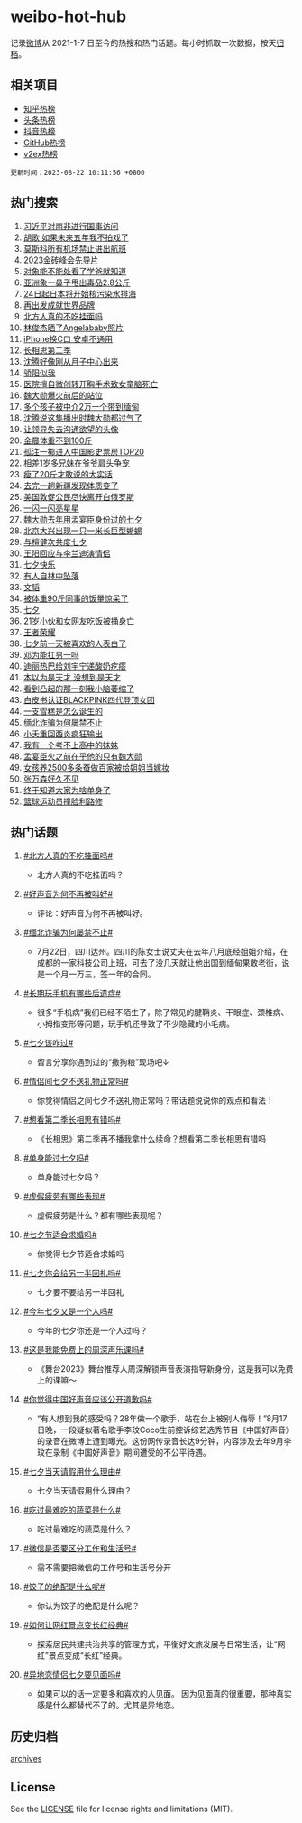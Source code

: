 # weibo-hot-hub

记录[微博](https://www.weibo.com)从 2021-1-7 日至今的热搜和热门话题。每小时抓取一次数据，按天[归档](archives)。

## 相关项目

- [知乎热榜](https://github.com/lonnyzhang423/zhihu-hot-hub)
- [头条热榜](https://github.com/lonnyzhang423/toutiao-hot-hub)
- [抖音热榜](https://github.com/lonnyzhang423/douyin-hot-hub)
- [GitHub热榜](https://github.com/lonnyzhang423/github-hot-hub)
- [v2ex热榜](https://github.com/lonnyzhang423/v2ex-hot-hub)


`更新时间：2023-08-22 10:11:56 +0800`

## 热门搜索

1. [习近平对南非进行国事访问](https://m.weibo.cn/search?containerid=100103type%3D1%26t%3D10%26q%3D%23%E4%B9%A0%E8%BF%91%E5%B9%B3%E5%AF%B9%E5%8D%97%E9%9D%9E%E8%BF%9B%E8%A1%8C%E5%9B%BD%E4%BA%8B%E8%AE%BF%E9%97%AE%23&stream_entry_id=51&isnewpage=1&extparam=seat%3D1%26c_type%3D51%26filter_type%3Drealtimehot%26cate%3D10103%26dgr%3D0%26stream_entry_id%3D51%26pos%3D0%26display_time%3D1692670315%26pre_seqid%3D1692670315512027387191&luicode=10000011&lfid=106003type%253D25%2526t%253D3%2526disable_hot%253D1%2526filter_type%253Drealtimehot)
1. [胡歌 如果未来五年我不拍戏了](https://m.weibo.cn/search?containerid=100103type%3D1%26t%3D10%26q%3D%E8%83%A1%E6%AD%8C+%E5%A6%82%E6%9E%9C%E6%9C%AA%E6%9D%A5%E4%BA%94%E5%B9%B4%E6%88%91%E4%B8%8D%E6%8B%8D%E6%88%8F%E4%BA%86&stream_entry_id=31&isnewpage=1&extparam=seat%3D1%26c_type%3D31%26filter_type%3Drealtimehot%26flag%3D16%26realpos%3D1%26stream_entry_id%3D31%26pos%3D0%26band_rank%3D1%26dgr%3D0%26lcate%3D5001%26cate%3D5001%26q%3D%25E8%2583%25A1%25E6%25AD%258C%2520%25E5%25A6%2582%25E6%259E%259C%25E6%259C%25AA%25E6%259D%25A5%25E4%25BA%2594%25E5%25B9%25B4%25E6%2588%2591%25E4%25B8%258D%25E6%258B%258D%25E6%2588%258F%25E4%25BA%2586%26display_time%3D1692670315%26pre_seqid%3D1692670315512027387191&luicode=10000011&lfid=106003type%253D25%2526t%253D3%2526disable_hot%253D1%2526filter_type%253Drealtimehot)
1. [莫斯科所有机场禁止进出航班](https://m.weibo.cn/search?containerid=100103type%3D1%26t%3D10%26q%3D%23%E8%8E%AB%E6%96%AF%E7%A7%91%E6%89%80%E6%9C%89%E6%9C%BA%E5%9C%BA%E7%A6%81%E6%AD%A2%E8%BF%9B%E5%87%BA%E8%88%AA%E7%8F%AD%23&stream_entry_id=31&isnewpage=1&extparam=seat%3D1%26c_type%3D31%26filter_type%3Drealtimehot%26flag%3D1%26realpos%3D2%26stream_entry_id%3D31%26pos%3D1%26band_rank%3D2%26dgr%3D0%26lcate%3D5001%26cate%3D5001%26q%3D%2523%25E8%258E%25AB%25E6%2596%25AF%25E7%25A7%2591%25E6%2589%2580%25E6%259C%2589%25E6%259C%25BA%25E5%259C%25BA%25E7%25A6%2581%25E6%25AD%25A2%25E8%25BF%259B%25E5%2587%25BA%25E8%2588%25AA%25E7%258F%25AD%2523%26display_time%3D1692670315%26pre_seqid%3D1692670315512027387191&luicode=10000011&lfid=106003type%253D25%2526t%253D3%2526disable_hot%253D1%2526filter_type%253Drealtimehot)
1. [2023金砖峰会先导片](https://m.weibo.cn/search?containerid=100103type%3D1%26t%3D10%26q%3D%232023%E9%87%91%E7%A0%96%E5%B3%B0%E4%BC%9A%E5%85%88%E5%AF%BC%E7%89%87%23&stream_entry_id=31&isnewpage=1&extparam=seat%3D1%26c_type%3D31%26filter_type%3Drealtimehot%26flag%3D0%26realpos%3D3%26stream_entry_id%3D31%26pos%3D2%26band_rank%3D3%26dgr%3D0%26lcate%3D5001%26cate%3D5001%26q%3D%25232023%25E9%2587%2591%25E7%25A0%2596%25E5%25B3%25B0%25E4%25BC%259A%25E5%2585%2588%25E5%25AF%25BC%25E7%2589%2587%2523%26display_time%3D1692670315%26pre_seqid%3D1692670315512027387191&luicode=10000011&lfid=106003type%253D25%2526t%253D3%2526disable_hot%253D1%2526filter_type%253Drealtimehot)
1. [对象能不能处看了学爸就知道](https://m.weibo.cn/search?containerid=100103type%3D1%26t%3D10%26q%3D%23%E5%AF%B9%E8%B1%A1%E8%83%BD%E4%B8%8D%E8%83%BD%E5%A4%84%E7%9C%8B%E4%BA%86%E5%AD%A6%E7%88%B8%E5%B0%B1%E7%9F%A5%E9%81%93%23&stream_entry_id=31&isnewpage=1&extparam=seat%3D1%26c_type%3D31%26filter_type%3Drealtimehot%26flag%3D1%26realpos%3D4%26stream_entry_id%3D31%26pos%3D3%26band_rank%3D4%26dgr%3D0%26lcate%3D5001%26cate%3D5001%26q%3D%2523%25E5%25AF%25B9%25E8%25B1%25A1%25E8%2583%25BD%25E4%25B8%258D%25E8%2583%25BD%25E5%25A4%2584%25E7%259C%258B%25E4%25BA%2586%25E5%25AD%25A6%25E7%2588%25B8%25E5%25B0%25B1%25E7%259F%25A5%25E9%2581%2593%2523%26display_time%3D1692670315%26pre_seqid%3D1692670315512027387191&luicode=10000011&lfid=106003type%253D25%2526t%253D3%2526disable_hot%253D1%2526filter_type%253Drealtimehot)
1. [亚洲象一鼻子甩出毒品2.8公斤](https://m.weibo.cn/search?containerid=100103type%3D1%26t%3D10%26q%3D%23%E4%BA%9A%E6%B4%B2%E8%B1%A1%E4%B8%80%E9%BC%BB%E5%AD%90%E7%94%A9%E5%87%BA%E6%AF%92%E5%93%812.8%E5%85%AC%E6%96%A4%23&stream_entry_id=31&isnewpage=1&extparam=seat%3D1%26c_type%3D31%26filter_type%3Drealtimehot%26flag%3D2%26realpos%3D5%26stream_entry_id%3D31%26pos%3D4%26band_rank%3D5%26dgr%3D0%26lcate%3D5001%26cate%3D5001%26q%3D%2523%25E4%25BA%259A%25E6%25B4%25B2%25E8%25B1%25A1%25E4%25B8%2580%25E9%25BC%25BB%25E5%25AD%2590%25E7%2594%25A9%25E5%2587%25BA%25E6%25AF%2592%25E5%2593%25812.8%25E5%2585%25AC%25E6%2596%25A4%2523%26display_time%3D1692670315%26pre_seqid%3D1692670315512027387191&luicode=10000011&lfid=106003type%253D25%2526t%253D3%2526disable_hot%253D1%2526filter_type%253Drealtimehot)
1. [24日起日本将开始核污染水排海](https://m.weibo.cn/search?containerid=100103type%3D1%26t%3D10%26q%3D%2324%E6%97%A5%E8%B5%B7%E6%97%A5%E6%9C%AC%E5%B0%86%E5%BC%80%E5%A7%8B%E6%A0%B8%E6%B1%A1%E6%9F%93%E6%B0%B4%E6%8E%92%E6%B5%B7%23&stream_entry_id=31&isnewpage=1&extparam=seat%3D1%26c_type%3D31%26filter_type%3Drealtimehot%26flag%3D1%26realpos%3D6%26stream_entry_id%3D31%26pos%3D5%26band_rank%3D6%26dgr%3D0%26lcate%3D5001%26cate%3D5001%26q%3D%252324%25E6%2597%25A5%25E8%25B5%25B7%25E6%2597%25A5%25E6%259C%25AC%25E5%25B0%2586%25E5%25BC%2580%25E5%25A7%258B%25E6%25A0%25B8%25E6%25B1%25A1%25E6%259F%2593%25E6%25B0%25B4%25E6%258E%2592%25E6%25B5%25B7%2523%26display_time%3D1692670315%26pre_seqid%3D1692670315512027387191&luicode=10000011&lfid=106003type%253D25%2526t%253D3%2526disable_hot%253D1%2526filter_type%253Drealtimehot)
1. [再出发成就世界品牌](https://m.weibo.cn/search?containerid=100103type%3D1%26t%3D10%26q%3D%23%E5%86%8D%E5%87%BA%E5%8F%91%E6%88%90%E5%B0%B1%E4%B8%96%E7%95%8C%E5%93%81%E7%89%8C%23&stream_entry_id=31&isnewpage=1&extparam=seat%3D1%26c_type%3D31%26filter_type%3Drealtimehot%26q%3D%2523%25E5%2586%258D%25E5%2587%25BA%25E5%258F%2591%25E6%2588%2590%25E5%25B0%25B1%25E4%25B8%2596%25E7%2595%258C%25E5%2593%2581%25E7%2589%258C%2523%26cate%3D5001%26adid%3D199505%26stream_entry_id%3D31%26pos%3D6%26band_rank%3D7%26topic_ad%3D1%26is_ad_pos%3D1%26lcate%3D5001%26dgr%3D0%26display_time%3D1692670315%26pre_seqid%3D1692670315512027387191&luicode=10000011&lfid=106003type%253D25%2526t%253D3%2526disable_hot%253D1%2526filter_type%253Drealtimehot)
1. [北方人真的不吃挂面吗](https://m.weibo.cn/search?containerid=100103type%3D1%26t%3D10%26q%3D%23%E5%8C%97%E6%96%B9%E4%BA%BA%E7%9C%9F%E7%9A%84%E4%B8%8D%E5%90%83%E6%8C%82%E9%9D%A2%E5%90%97%23&stream_entry_id=31&isnewpage=1&extparam=seat%3D1%26c_type%3D31%26filter_type%3Drealtimehot%26flag%3D1%26realpos%3D7%26stream_entry_id%3D31%26pos%3D7%26band_rank%3D7%26dgr%3D0%26lcate%3D5001%26cate%3D5001%26q%3D%2523%25E5%258C%2597%25E6%2596%25B9%25E4%25BA%25BA%25E7%259C%259F%25E7%259A%2584%25E4%25B8%258D%25E5%2590%2583%25E6%258C%2582%25E9%259D%25A2%25E5%2590%2597%2523%26display_time%3D1692670315%26pre_seqid%3D1692670315512027387191&luicode=10000011&lfid=106003type%253D25%2526t%253D3%2526disable_hot%253D1%2526filter_type%253Drealtimehot)
1. [林俊杰晒了Angelababy照片](https://m.weibo.cn/search?containerid=100103type%3D1%26t%3D10%26q%3D%23%E6%9E%97%E4%BF%8A%E6%9D%B0%E6%99%92%E4%BA%86Angelababy%E7%85%A7%E7%89%87%23&stream_entry_id=31&isnewpage=1&extparam=seat%3D1%26c_type%3D31%26filter_type%3Drealtimehot%26flag%3D2%26realpos%3D8%26stream_entry_id%3D31%26pos%3D8%26band_rank%3D8%26dgr%3D0%26lcate%3D5001%26cate%3D5001%26q%3D%2523%25E6%259E%2597%25E4%25BF%258A%25E6%259D%25B0%25E6%2599%2592%25E4%25BA%2586Angelababy%25E7%2585%25A7%25E7%2589%2587%2523%26display_time%3D1692670315%26pre_seqid%3D1692670315512027387191&luicode=10000011&lfid=106003type%253D25%2526t%253D3%2526disable_hot%253D1%2526filter_type%253Drealtimehot)
1. [iPhone换C口 安卓不通用](https://m.weibo.cn/search?containerid=100103type%3D1%26t%3D10%26q%3DiPhone%E6%8D%A2C%E5%8F%A3+%E5%AE%89%E5%8D%93%E4%B8%8D%E9%80%9A%E7%94%A8&stream_entry_id=31&isnewpage=1&extparam=seat%3D1%26c_type%3D31%26filter_type%3Drealtimehot%26flag%3D0%26realpos%3D9%26stream_entry_id%3D31%26pos%3D9%26band_rank%3D9%26dgr%3D0%26lcate%3D5001%26cate%3D5001%26q%3DiPhone%25E6%258D%25A2C%25E5%258F%25A3%2520%25E5%25AE%2589%25E5%258D%2593%25E4%25B8%258D%25E9%2580%259A%25E7%2594%25A8%26display_time%3D1692670315%26pre_seqid%3D1692670315512027387191&luicode=10000011&lfid=106003type%253D25%2526t%253D3%2526disable_hot%253D1%2526filter_type%253Drealtimehot)
1. [长相思第二季](https://m.weibo.cn/search?containerid=100103type%3D1%26t%3D10%26q%3D%E9%95%BF%E7%9B%B8%E6%80%9D%E7%AC%AC%E4%BA%8C%E5%AD%A3&stream_entry_id=31&isnewpage=1&extparam=seat%3D1%26c_type%3D31%26filter_type%3Drealtimehot%26flag%3D2%26realpos%3D10%26stream_entry_id%3D31%26pos%3D10%26band_rank%3D10%26dgr%3D0%26lcate%3D5001%26cate%3D5001%26q%3D%25E9%2595%25BF%25E7%259B%25B8%25E6%2580%259D%25E7%25AC%25AC%25E4%25BA%258C%25E5%25AD%25A3%26display_time%3D1692670315%26pre_seqid%3D1692670315512027387191&luicode=10000011&lfid=106003type%253D25%2526t%253D3%2526disable_hot%253D1%2526filter_type%253Drealtimehot)
1. [沈腾好像刚从月子中心出来](https://m.weibo.cn/search?containerid=100103type%3D1%26t%3D10%26q%3D%23%E6%B2%88%E8%85%BE%E5%A5%BD%E5%83%8F%E5%88%9A%E4%BB%8E%E6%9C%88%E5%AD%90%E4%B8%AD%E5%BF%83%E5%87%BA%E6%9D%A5%23&stream_entry_id=31&isnewpage=1&extparam=seat%3D1%26c_type%3D31%26filter_type%3Drealtimehot%26flag%3D1%26realpos%3D11%26stream_entry_id%3D31%26pos%3D11%26band_rank%3D11%26dgr%3D0%26lcate%3D5001%26cate%3D5001%26q%3D%2523%25E6%25B2%2588%25E8%2585%25BE%25E5%25A5%25BD%25E5%2583%258F%25E5%2588%259A%25E4%25BB%258E%25E6%259C%2588%25E5%25AD%2590%25E4%25B8%25AD%25E5%25BF%2583%25E5%2587%25BA%25E6%259D%25A5%2523%26display_time%3D1692670315%26pre_seqid%3D1692670315512027387191&luicode=10000011&lfid=106003type%253D25%2526t%253D3%2526disable_hot%253D1%2526filter_type%253Drealtimehot)
1. [骄阳似我](https://m.weibo.cn/search?containerid=100103type%3D1%26t%3D10%26q%3D%E9%AA%84%E9%98%B3%E4%BC%BC%E6%88%91&stream_entry_id=31&isnewpage=1&extparam=seat%3D1%26c_type%3D31%26filter_type%3Drealtimehot%26flag%3D1%26realpos%3D12%26stream_entry_id%3D31%26pos%3D12%26band_rank%3D12%26dgr%3D0%26lcate%3D5001%26cate%3D5001%26q%3D%25E9%25AA%2584%25E9%2598%25B3%25E4%25BC%25BC%25E6%2588%2591%26display_time%3D1692670315%26pre_seqid%3D1692670315512027387191&luicode=10000011&lfid=106003type%253D25%2526t%253D3%2526disable_hot%253D1%2526filter_type%253Drealtimehot)
1. [医院擅自微创转开胸手术致女童脑死亡](https://m.weibo.cn/search?containerid=100103type%3D1%26t%3D10%26q%3D%23%E5%8C%BB%E9%99%A2%E6%93%85%E8%87%AA%E5%BE%AE%E5%88%9B%E8%BD%AC%E5%BC%80%E8%83%B8%E6%89%8B%E6%9C%AF%E8%87%B4%E5%A5%B3%E7%AB%A5%E8%84%91%E6%AD%BB%E4%BA%A1%23&stream_entry_id=31&isnewpage=1&extparam=seat%3D1%26c_type%3D31%26filter_type%3Drealtimehot%26flag%3D1%26realpos%3D13%26stream_entry_id%3D31%26pos%3D13%26band_rank%3D13%26dgr%3D0%26lcate%3D5001%26cate%3D5001%26q%3D%2523%25E5%258C%25BB%25E9%2599%25A2%25E6%2593%2585%25E8%2587%25AA%25E5%25BE%25AE%25E5%2588%259B%25E8%25BD%25AC%25E5%25BC%2580%25E8%2583%25B8%25E6%2589%258B%25E6%259C%25AF%25E8%2587%25B4%25E5%25A5%25B3%25E7%25AB%25A5%25E8%2584%2591%25E6%25AD%25BB%25E4%25BA%25A1%2523%26display_time%3D1692670315%26pre_seqid%3D1692670315512027387191&luicode=10000011&lfid=106003type%253D25%2526t%253D3%2526disable_hot%253D1%2526filter_type%253Drealtimehot)
1. [魏大勋爆火前后的站位](https://m.weibo.cn/search?containerid=100103type%3D1%26t%3D10%26q%3D%23%E9%AD%8F%E5%A4%A7%E5%8B%8B%E7%88%86%E7%81%AB%E5%89%8D%E5%90%8E%E7%9A%84%E7%AB%99%E4%BD%8D%23&stream_entry_id=31&isnewpage=1&extparam=seat%3D1%26c_type%3D31%26filter_type%3Drealtimehot%26flag%3D1%26realpos%3D14%26stream_entry_id%3D31%26pos%3D14%26band_rank%3D14%26dgr%3D0%26lcate%3D5001%26cate%3D5001%26q%3D%2523%25E9%25AD%258F%25E5%25A4%25A7%25E5%258B%258B%25E7%2588%2586%25E7%2581%25AB%25E5%2589%258D%25E5%2590%258E%25E7%259A%2584%25E7%25AB%2599%25E4%25BD%258D%2523%26display_time%3D1692670315%26pre_seqid%3D1692670315512027387191&luicode=10000011&lfid=106003type%253D25%2526t%253D3%2526disable_hot%253D1%2526filter_type%253Drealtimehot)
1. [多个孩子被中介2万一个带到缅甸](https://m.weibo.cn/search?containerid=100103type%3D1%26t%3D10%26q%3D%23%E5%A4%9A%E4%B8%AA%E5%AD%A9%E5%AD%90%E8%A2%AB%E4%B8%AD%E4%BB%8B2%E4%B8%87%E4%B8%80%E4%B8%AA%E5%B8%A6%E5%88%B0%E7%BC%85%E7%94%B8%23&stream_entry_id=31&isnewpage=1&extparam=seat%3D1%26c_type%3D31%26filter_type%3Drealtimehot%26flag%3D0%26realpos%3D15%26stream_entry_id%3D31%26pos%3D15%26band_rank%3D15%26dgr%3D0%26lcate%3D5001%26cate%3D5001%26q%3D%2523%25E5%25A4%259A%25E4%25B8%25AA%25E5%25AD%25A9%25E5%25AD%2590%25E8%25A2%25AB%25E4%25B8%25AD%25E4%25BB%258B2%25E4%25B8%2587%25E4%25B8%2580%25E4%25B8%25AA%25E5%25B8%25A6%25E5%2588%25B0%25E7%25BC%2585%25E7%2594%25B8%2523%26display_time%3D1692670315%26pre_seqid%3D1692670315512027387191&luicode=10000011&lfid=106003type%253D25%2526t%253D3%2526disable_hot%253D1%2526filter_type%253Drealtimehot)
1. [沈腾说这集播出时魏大勋都过气了](https://m.weibo.cn/search?containerid=100103type%3D1%26t%3D10%26q%3D%23%E6%B2%88%E8%85%BE%E8%AF%B4%E8%BF%99%E9%9B%86%E6%92%AD%E5%87%BA%E6%97%B6%E9%AD%8F%E5%A4%A7%E5%8B%8B%E9%83%BD%E8%BF%87%E6%B0%94%E4%BA%86%23&stream_entry_id=31&isnewpage=1&extparam=seat%3D1%26c_type%3D31%26filter_type%3Drealtimehot%26flag%3D1%26realpos%3D16%26stream_entry_id%3D31%26pos%3D16%26band_rank%3D16%26dgr%3D0%26lcate%3D5001%26cate%3D5001%26q%3D%2523%25E6%25B2%2588%25E8%2585%25BE%25E8%25AF%25B4%25E8%25BF%2599%25E9%259B%2586%25E6%2592%25AD%25E5%2587%25BA%25E6%2597%25B6%25E9%25AD%258F%25E5%25A4%25A7%25E5%258B%258B%25E9%2583%25BD%25E8%25BF%2587%25E6%25B0%2594%25E4%25BA%2586%2523%26display_time%3D1692670315%26pre_seqid%3D1692670315512027387191&luicode=10000011&lfid=106003type%253D25%2526t%253D3%2526disable_hot%253D1%2526filter_type%253Drealtimehot)
1. [让领导失去沟通欲望的头像](https://m.weibo.cn/search?containerid=100103type%3D1%26t%3D10%26q%3D%E8%AE%A9%E9%A2%86%E5%AF%BC%E5%A4%B1%E5%8E%BB%E6%B2%9F%E9%80%9A%E6%AC%B2%E6%9C%9B%E7%9A%84%E5%A4%B4%E5%83%8F&stream_entry_id=31&isnewpage=1&extparam=seat%3D1%26c_type%3D31%26filter_type%3Drealtimehot%26flag%3D0%26realpos%3D17%26stream_entry_id%3D31%26pos%3D17%26band_rank%3D17%26dgr%3D0%26lcate%3D5001%26cate%3D5001%26q%3D%25E8%25AE%25A9%25E9%25A2%2586%25E5%25AF%25BC%25E5%25A4%25B1%25E5%258E%25BB%25E6%25B2%259F%25E9%2580%259A%25E6%25AC%25B2%25E6%259C%259B%25E7%259A%2584%25E5%25A4%25B4%25E5%2583%258F%26display_time%3D1692670315%26pre_seqid%3D1692670315512027387191&luicode=10000011&lfid=106003type%253D25%2526t%253D3%2526disable_hot%253D1%2526filter_type%253Drealtimehot)
1. [金晨体重不到100斤](https://m.weibo.cn/search?containerid=100103type%3D1%26t%3D10%26q%3D%23%E9%87%91%E6%99%A8%E4%BD%93%E9%87%8D%E4%B8%8D%E5%88%B0100%E6%96%A4%23&stream_entry_id=31&isnewpage=1&extparam=seat%3D1%26c_type%3D31%26filter_type%3Drealtimehot%26flag%3D0%26realpos%3D18%26stream_entry_id%3D31%26pos%3D18%26band_rank%3D18%26dgr%3D0%26lcate%3D5001%26cate%3D5001%26q%3D%2523%25E9%2587%2591%25E6%2599%25A8%25E4%25BD%2593%25E9%2587%258D%25E4%25B8%258D%25E5%2588%25B0100%25E6%2596%25A4%2523%26display_time%3D1692670315%26pre_seqid%3D1692670315512027387191&luicode=10000011&lfid=106003type%253D25%2526t%253D3%2526disable_hot%253D1%2526filter_type%253Drealtimehot)
1. [孤注一掷进入中国影史票房TOP20](https://m.weibo.cn/search?containerid=100103type%3D1%26t%3D10%26q%3D%23%E5%AD%A4%E6%B3%A8%E4%B8%80%E6%8E%B7%E8%BF%9B%E5%85%A5%E4%B8%AD%E5%9B%BD%E5%BD%B1%E5%8F%B2%E7%A5%A8%E6%88%BFTOP20%23&stream_entry_id=31&isnewpage=1&extparam=seat%3D1%26c_type%3D31%26filter_type%3Drealtimehot%26flag%3D1%26realpos%3D19%26stream_entry_id%3D31%26pos%3D19%26band_rank%3D19%26dgr%3D0%26lcate%3D5001%26cate%3D5001%26q%3D%2523%25E5%25AD%25A4%25E6%25B3%25A8%25E4%25B8%2580%25E6%258E%25B7%25E8%25BF%259B%25E5%2585%25A5%25E4%25B8%25AD%25E5%259B%25BD%25E5%25BD%25B1%25E5%258F%25B2%25E7%25A5%25A8%25E6%2588%25BFTOP20%2523%26display_time%3D1692670315%26pre_seqid%3D1692670315512027387191&luicode=10000011&lfid=106003type%253D25%2526t%253D3%2526disable_hot%253D1%2526filter_type%253Drealtimehot)
1. [相差1岁多兄妹在爷爷肩头争宠](https://m.weibo.cn/search?containerid=100103type%3D1%26t%3D10%26q%3D%23%E7%9B%B8%E5%B7%AE1%E5%B2%81%E5%A4%9A%E5%85%84%E5%A6%B9%E5%9C%A8%E7%88%B7%E7%88%B7%E8%82%A9%E5%A4%B4%E4%BA%89%E5%AE%A0%23&stream_entry_id=31&isnewpage=1&extparam=seat%3D1%26c_type%3D31%26filter_type%3Drealtimehot%26flag%3D32768%26realpos%3D20%26stream_entry_id%3D31%26pos%3D20%26band_rank%3D20%26dgr%3D0%26lcate%3D5001%26cate%3D5001%26q%3D%2523%25E7%259B%25B8%25E5%25B7%25AE1%25E5%25B2%2581%25E5%25A4%259A%25E5%2585%2584%25E5%25A6%25B9%25E5%259C%25A8%25E7%2588%25B7%25E7%2588%25B7%25E8%2582%25A9%25E5%25A4%25B4%25E4%25BA%2589%25E5%25AE%25A0%2523%26display_time%3D1692670315%26pre_seqid%3D1692670315512027387191&luicode=10000011&lfid=106003type%253D25%2526t%253D3%2526disable_hot%253D1%2526filter_type%253Drealtimehot)
1. [瘦了20斤才敢说的大实话](https://m.weibo.cn/search?containerid=100103type%3D1%26t%3D10%26q%3D%23%E7%98%A6%E4%BA%8620%E6%96%A4%E6%89%8D%E6%95%A2%E8%AF%B4%E7%9A%84%E5%A4%A7%E5%AE%9E%E8%AF%9D%23&stream_entry_id=31&isnewpage=1&extparam=seat%3D1%26c_type%3D31%26filter_type%3Drealtimehot%26flag%3D2%26realpos%3D21%26stream_entry_id%3D31%26pos%3D21%26band_rank%3D21%26dgr%3D0%26lcate%3D5001%26cate%3D5001%26q%3D%2523%25E7%2598%25A6%25E4%25BA%258620%25E6%2596%25A4%25E6%2589%258D%25E6%2595%25A2%25E8%25AF%25B4%25E7%259A%2584%25E5%25A4%25A7%25E5%25AE%259E%25E8%25AF%259D%2523%26display_time%3D1692670315%26pre_seqid%3D1692670315512027387191&luicode=10000011&lfid=106003type%253D25%2526t%253D3%2526disable_hot%253D1%2526filter_type%253Drealtimehot)
1. [去完一趟新疆发现体质变了](https://m.weibo.cn/search?containerid=100103type%3D1%26t%3D10%26q%3D%23%E5%8E%BB%E5%AE%8C%E4%B8%80%E8%B6%9F%E6%96%B0%E7%96%86%E5%8F%91%E7%8E%B0%E4%BD%93%E8%B4%A8%E5%8F%98%E4%BA%86%23&stream_entry_id=31&isnewpage=1&extparam=seat%3D1%26c_type%3D31%26filter_type%3Drealtimehot%26flag%3D1%26realpos%3D22%26stream_entry_id%3D31%26pos%3D22%26band_rank%3D22%26dgr%3D0%26lcate%3D5001%26cate%3D5001%26q%3D%2523%25E5%258E%25BB%25E5%25AE%258C%25E4%25B8%2580%25E8%25B6%259F%25E6%2596%25B0%25E7%2596%2586%25E5%258F%2591%25E7%258E%25B0%25E4%25BD%2593%25E8%25B4%25A8%25E5%258F%2598%25E4%25BA%2586%2523%26display_time%3D1692670315%26pre_seqid%3D1692670315512027387191&luicode=10000011&lfid=106003type%253D25%2526t%253D3%2526disable_hot%253D1%2526filter_type%253Drealtimehot)
1. [美国敦促公民尽快离开白俄罗斯](https://m.weibo.cn/search?containerid=100103type%3D1%26t%3D10%26q%3D%23%E7%BE%8E%E5%9B%BD%E6%95%A6%E4%BF%83%E5%85%AC%E6%B0%91%E5%B0%BD%E5%BF%AB%E7%A6%BB%E5%BC%80%E7%99%BD%E4%BF%84%E7%BD%97%E6%96%AF%23&stream_entry_id=31&isnewpage=1&extparam=seat%3D1%26c_type%3D31%26filter_type%3Drealtimehot%26flag%3D1%26realpos%3D23%26stream_entry_id%3D31%26pos%3D23%26band_rank%3D23%26dgr%3D0%26lcate%3D5001%26cate%3D5001%26q%3D%2523%25E7%25BE%258E%25E5%259B%25BD%25E6%2595%25A6%25E4%25BF%2583%25E5%2585%25AC%25E6%25B0%2591%25E5%25B0%25BD%25E5%25BF%25AB%25E7%25A6%25BB%25E5%25BC%2580%25E7%2599%25BD%25E4%25BF%2584%25E7%25BD%2597%25E6%2596%25AF%2523%26display_time%3D1692670315%26pre_seqid%3D1692670315512027387191&luicode=10000011&lfid=106003type%253D25%2526t%253D3%2526disable_hot%253D1%2526filter_type%253Drealtimehot)
1. [一闪一闪亮星星](https://m.weibo.cn/search?containerid=100103type%3D1%26t%3D10%26q%3D%E4%B8%80%E9%97%AA%E4%B8%80%E9%97%AA%E4%BA%AE%E6%98%9F%E6%98%9F&stream_entry_id=31&isnewpage=1&extparam=seat%3D1%26c_type%3D31%26filter_type%3Drealtimehot%26flag%3D1%26realpos%3D24%26stream_entry_id%3D31%26pos%3D24%26band_rank%3D24%26dgr%3D0%26lcate%3D5001%26cate%3D5001%26q%3D%25E4%25B8%2580%25E9%2597%25AA%25E4%25B8%2580%25E9%2597%25AA%25E4%25BA%25AE%25E6%2598%259F%25E6%2598%259F%26display_time%3D1692670315%26pre_seqid%3D1692670315512027387191&luicode=10000011&lfid=106003type%253D25%2526t%253D3%2526disable_hot%253D1%2526filter_type%253Drealtimehot)
1. [魏大勋去年用孟宴臣身份过的七夕](https://m.weibo.cn/search?containerid=100103type%3D1%26t%3D10%26q%3D%23%E9%AD%8F%E5%A4%A7%E5%8B%8B%E5%8E%BB%E5%B9%B4%E7%94%A8%E5%AD%9F%E5%AE%B4%E8%87%A3%E8%BA%AB%E4%BB%BD%E8%BF%87%E7%9A%84%E4%B8%83%E5%A4%95%23&stream_entry_id=31&isnewpage=1&extparam=seat%3D1%26c_type%3D31%26filter_type%3Drealtimehot%26flag%3D0%26realpos%3D25%26stream_entry_id%3D31%26pos%3D25%26band_rank%3D25%26dgr%3D0%26lcate%3D5001%26cate%3D5001%26q%3D%2523%25E9%25AD%258F%25E5%25A4%25A7%25E5%258B%258B%25E5%258E%25BB%25E5%25B9%25B4%25E7%2594%25A8%25E5%25AD%259F%25E5%25AE%25B4%25E8%2587%25A3%25E8%25BA%25AB%25E4%25BB%25BD%25E8%25BF%2587%25E7%259A%2584%25E4%25B8%2583%25E5%25A4%2595%2523%26display_time%3D1692670315%26pre_seqid%3D1692670315512027387191&luicode=10000011&lfid=106003type%253D25%2526t%253D3%2526disable_hot%253D1%2526filter_type%253Drealtimehot)
1. [北京大兴出现一只一米长巨型蜥蜴](https://m.weibo.cn/search?containerid=100103type%3D1%26t%3D10%26q%3D%23%E5%8C%97%E4%BA%AC%E5%A4%A7%E5%85%B4%E5%87%BA%E7%8E%B0%E4%B8%80%E5%8F%AA%E4%B8%80%E7%B1%B3%E9%95%BF%E5%B7%A8%E5%9E%8B%E8%9C%A5%E8%9C%B4%23&stream_entry_id=31&isnewpage=1&extparam=seat%3D1%26c_type%3D31%26filter_type%3Drealtimehot%26flag%3D1%26realpos%3D26%26stream_entry_id%3D31%26pos%3D26%26band_rank%3D26%26dgr%3D0%26lcate%3D5001%26cate%3D5001%26q%3D%2523%25E5%258C%2597%25E4%25BA%25AC%25E5%25A4%25A7%25E5%2585%25B4%25E5%2587%25BA%25E7%258E%25B0%25E4%25B8%2580%25E5%258F%25AA%25E4%25B8%2580%25E7%25B1%25B3%25E9%2595%25BF%25E5%25B7%25A8%25E5%259E%258B%25E8%259C%25A5%25E8%259C%25B4%2523%26display_time%3D1692670315%26pre_seqid%3D1692670315512027387191&luicode=10000011&lfid=106003type%253D25%2526t%253D3%2526disable_hot%253D1%2526filter_type%253Drealtimehot)
1. [与檀健次共度七夕](https://m.weibo.cn/search?containerid=100103type%3D1%26t%3D10%26q%3D%23%E4%B8%8E%E6%AA%80%E5%81%A5%E6%AC%A1%E5%85%B1%E5%BA%A6%E4%B8%83%E5%A4%95%23&stream_entry_id=31&isnewpage=1&extparam=seat%3D1%26c_type%3D31%26filter_type%3Drealtimehot%26flag%3D32768%26realpos%3D27%26stream_entry_id%3D31%26pos%3D27%26band_rank%3D27%26dgr%3D0%26lcate%3D5001%26cate%3D5001%26q%3D%2523%25E4%25B8%258E%25E6%25AA%2580%25E5%2581%25A5%25E6%25AC%25A1%25E5%2585%25B1%25E5%25BA%25A6%25E4%25B8%2583%25E5%25A4%2595%2523%26display_time%3D1692670315%26pre_seqid%3D1692670315512027387191&luicode=10000011&lfid=106003type%253D25%2526t%253D3%2526disable_hot%253D1%2526filter_type%253Drealtimehot)
1. [王阳回应与李兰迪演情侣](https://m.weibo.cn/search?containerid=100103type%3D1%26t%3D10%26q%3D%23%E7%8E%8B%E9%98%B3%E5%9B%9E%E5%BA%94%E4%B8%8E%E6%9D%8E%E5%85%B0%E8%BF%AA%E6%BC%94%E6%83%85%E4%BE%A3%23&stream_entry_id=31&isnewpage=1&extparam=seat%3D1%26c_type%3D31%26filter_type%3Drealtimehot%26flag%3D1%26realpos%3D28%26stream_entry_id%3D31%26pos%3D28%26band_rank%3D28%26dgr%3D0%26lcate%3D5001%26cate%3D5001%26q%3D%2523%25E7%258E%258B%25E9%2598%25B3%25E5%259B%259E%25E5%25BA%2594%25E4%25B8%258E%25E6%259D%258E%25E5%2585%25B0%25E8%25BF%25AA%25E6%25BC%2594%25E6%2583%2585%25E4%25BE%25A3%2523%26display_time%3D1692670315%26pre_seqid%3D1692670315512027387191&luicode=10000011&lfid=106003type%253D25%2526t%253D3%2526disable_hot%253D1%2526filter_type%253Drealtimehot)
1. [七夕快乐](https://m.weibo.cn/search?containerid=100103type%3D1%26t%3D10%26q%3D%E4%B8%83%E5%A4%95%E5%BF%AB%E4%B9%90&stream_entry_id=31&isnewpage=1&extparam=seat%3D1%26c_type%3D31%26filter_type%3Drealtimehot%26flag%3D0%26realpos%3D29%26stream_entry_id%3D31%26pos%3D29%26band_rank%3D29%26dgr%3D0%26lcate%3D5001%26cate%3D5001%26q%3D%25E4%25B8%2583%25E5%25A4%2595%25E5%25BF%25AB%25E4%25B9%2590%26display_time%3D1692670315%26pre_seqid%3D1692670315512027387191&luicode=10000011&lfid=106003type%253D25%2526t%253D3%2526disable_hot%253D1%2526filter_type%253Drealtimehot)
1. [有人自林中坠落](https://m.weibo.cn/search?containerid=100103type%3D1%26t%3D10%26q%3D%E6%9C%89%E4%BA%BA%E8%87%AA%E6%9E%97%E4%B8%AD%E5%9D%A0%E8%90%BD&stream_entry_id=31&isnewpage=1&extparam=seat%3D1%26c_type%3D31%26filter_type%3Drealtimehot%26flag%3D0%26realpos%3D30%26stream_entry_id%3D31%26pos%3D30%26band_rank%3D30%26dgr%3D0%26lcate%3D5001%26cate%3D5001%26q%3D%25E6%259C%2589%25E4%25BA%25BA%25E8%2587%25AA%25E6%259E%2597%25E4%25B8%25AD%25E5%259D%25A0%25E8%2590%25BD%26display_time%3D1692670315%26pre_seqid%3D1692670315512027387191&luicode=10000011&lfid=106003type%253D25%2526t%253D3%2526disable_hot%253D1%2526filter_type%253Drealtimehot)
1. [文韬](https://m.weibo.cn/search?containerid=100103type%3D1%26t%3D10%26q%3D%E6%96%87%E9%9F%AC&stream_entry_id=31&isnewpage=1&extparam=seat%3D1%26c_type%3D31%26filter_type%3Drealtimehot%26flag%3D0%26realpos%3D31%26stream_entry_id%3D31%26pos%3D31%26band_rank%3D31%26dgr%3D0%26lcate%3D5001%26cate%3D5001%26q%3D%25E6%2596%2587%25E9%259F%25AC%26display_time%3D1692670315%26pre_seqid%3D1692670315512027387191&luicode=10000011&lfid=106003type%253D25%2526t%253D3%2526disable_hot%253D1%2526filter_type%253Drealtimehot)
1. [被体重90斤同事的饭量惊呆了](https://m.weibo.cn/search?containerid=100103type%3D1%26t%3D10%26q%3D%23%E8%A2%AB%E4%BD%93%E9%87%8D90%E6%96%A4%E5%90%8C%E4%BA%8B%E7%9A%84%E9%A5%AD%E9%87%8F%E6%83%8A%E5%91%86%E4%BA%86%23&stream_entry_id=31&isnewpage=1&extparam=seat%3D1%26c_type%3D31%26filter_type%3Drealtimehot%26flag%3D0%26realpos%3D32%26stream_entry_id%3D31%26pos%3D32%26band_rank%3D32%26dgr%3D0%26lcate%3D5001%26cate%3D5001%26q%3D%2523%25E8%25A2%25AB%25E4%25BD%2593%25E9%2587%258D90%25E6%2596%25A4%25E5%2590%258C%25E4%25BA%258B%25E7%259A%2584%25E9%25A5%25AD%25E9%2587%258F%25E6%2583%258A%25E5%2591%2586%25E4%25BA%2586%2523%26display_time%3D1692670315%26pre_seqid%3D1692670315512027387191&luicode=10000011&lfid=106003type%253D25%2526t%253D3%2526disable_hot%253D1%2526filter_type%253Drealtimehot)
1. [七夕](https://m.weibo.cn/search?containerid=100103type%3D1%26t%3D10%26q%3D%E4%B8%83%E5%A4%95&stream_entry_id=31&isnewpage=1&extparam=seat%3D1%26c_type%3D31%26filter_type%3Drealtimehot%26flag%3D0%26realpos%3D33%26stream_entry_id%3D31%26pos%3D33%26band_rank%3D33%26dgr%3D0%26lcate%3D5001%26cate%3D5001%26q%3D%25E4%25B8%2583%25E5%25A4%2595%26display_time%3D1692670315%26pre_seqid%3D1692670315512027387191&luicode=10000011&lfid=106003type%253D25%2526t%253D3%2526disable_hot%253D1%2526filter_type%253Drealtimehot)
1. [21岁小伙和女网友吃饭被捅身亡](https://m.weibo.cn/search?containerid=100103type%3D1%26t%3D10%26q%3D%2321%E5%B2%81%E5%B0%8F%E4%BC%99%E5%92%8C%E5%A5%B3%E7%BD%91%E5%8F%8B%E5%90%83%E9%A5%AD%E8%A2%AB%E6%8D%85%E8%BA%AB%E4%BA%A1%23&stream_entry_id=31&isnewpage=1&extparam=seat%3D1%26c_type%3D31%26filter_type%3Drealtimehot%26flag%3D1%26realpos%3D34%26stream_entry_id%3D31%26pos%3D34%26band_rank%3D34%26dgr%3D0%26lcate%3D5001%26cate%3D5001%26q%3D%252321%25E5%25B2%2581%25E5%25B0%258F%25E4%25BC%2599%25E5%2592%258C%25E5%25A5%25B3%25E7%25BD%2591%25E5%258F%258B%25E5%2590%2583%25E9%25A5%25AD%25E8%25A2%25AB%25E6%258D%2585%25E8%25BA%25AB%25E4%25BA%25A1%2523%26display_time%3D1692670315%26pre_seqid%3D1692670315512027387191&luicode=10000011&lfid=106003type%253D25%2526t%253D3%2526disable_hot%253D1%2526filter_type%253Drealtimehot)
1. [王者荣耀](https://m.weibo.cn/search?containerid=100103type%3D1%26t%3D10%26q%3D%E7%8E%8B%E8%80%85%E8%8D%A3%E8%80%80&stream_entry_id=31&isnewpage=1&extparam=seat%3D1%26c_type%3D31%26filter_type%3Drealtimehot%26flag%3D1%26realpos%3D35%26stream_entry_id%3D31%26pos%3D35%26band_rank%3D35%26dgr%3D0%26lcate%3D5001%26cate%3D5001%26q%3D%25E7%258E%258B%25E8%2580%2585%25E8%258D%25A3%25E8%2580%2580%26display_time%3D1692670315%26pre_seqid%3D1692670315512027387191&luicode=10000011&lfid=106003type%253D25%2526t%253D3%2526disable_hot%253D1%2526filter_type%253Drealtimehot)
1. [七夕前一天被喜欢的人表白了](https://m.weibo.cn/search?containerid=100103type%3D1%26t%3D10%26q%3D%23%E4%B8%83%E5%A4%95%E5%89%8D%E4%B8%80%E5%A4%A9%E8%A2%AB%E5%96%9C%E6%AC%A2%E7%9A%84%E4%BA%BA%E8%A1%A8%E7%99%BD%E4%BA%86%23&stream_entry_id=31&isnewpage=1&extparam=seat%3D1%26c_type%3D31%26filter_type%3Drealtimehot%26flag%3D1%26realpos%3D36%26stream_entry_id%3D31%26pos%3D36%26band_rank%3D36%26dgr%3D0%26lcate%3D5001%26cate%3D5001%26q%3D%2523%25E4%25B8%2583%25E5%25A4%2595%25E5%2589%258D%25E4%25B8%2580%25E5%25A4%25A9%25E8%25A2%25AB%25E5%2596%259C%25E6%25AC%25A2%25E7%259A%2584%25E4%25BA%25BA%25E8%25A1%25A8%25E7%2599%25BD%25E4%25BA%2586%2523%26display_time%3D1692670315%26pre_seqid%3D1692670315512027387191&luicode=10000011&lfid=106003type%253D25%2526t%253D3%2526disable_hot%253D1%2526filter_type%253Drealtimehot)
1. [邓为能扛男一吗](https://m.weibo.cn/search?containerid=100103type%3D1%26t%3D10%26q%3D%23%E9%82%93%E4%B8%BA%E8%83%BD%E6%89%9B%E7%94%B7%E4%B8%80%E5%90%97%23&stream_entry_id=31&isnewpage=1&extparam=seat%3D1%26c_type%3D31%26filter_type%3Drealtimehot%26flag%3D0%26realpos%3D37%26stream_entry_id%3D31%26pos%3D37%26band_rank%3D37%26dgr%3D0%26lcate%3D5001%26cate%3D5001%26q%3D%2523%25E9%2582%2593%25E4%25B8%25BA%25E8%2583%25BD%25E6%2589%259B%25E7%2594%25B7%25E4%25B8%2580%25E5%2590%2597%2523%26display_time%3D1692670315%26pre_seqid%3D1692670315512027387191&luicode=10000011&lfid=106003type%253D25%2526t%253D3%2526disable_hot%253D1%2526filter_type%253Drealtimehot)
1. [迪丽热巴给刘宇宁递酸奶疙瘩](https://m.weibo.cn/search?containerid=100103type%3D1%26t%3D10%26q%3D%23%E8%BF%AA%E4%B8%BD%E7%83%AD%E5%B7%B4%E7%BB%99%E5%88%98%E5%AE%87%E5%AE%81%E9%80%92%E9%85%B8%E5%A5%B6%E7%96%99%E7%98%A9%23&stream_entry_id=31&isnewpage=1&extparam=seat%3D1%26c_type%3D31%26filter_type%3Drealtimehot%26flag%3D0%26realpos%3D38%26stream_entry_id%3D31%26pos%3D38%26band_rank%3D38%26dgr%3D0%26lcate%3D5001%26cate%3D5001%26q%3D%2523%25E8%25BF%25AA%25E4%25B8%25BD%25E7%2583%25AD%25E5%25B7%25B4%25E7%25BB%2599%25E5%2588%2598%25E5%25AE%2587%25E5%25AE%2581%25E9%2580%2592%25E9%2585%25B8%25E5%25A5%25B6%25E7%2596%2599%25E7%2598%25A9%2523%26display_time%3D1692670315%26pre_seqid%3D1692670315512027387191&luicode=10000011&lfid=106003type%253D25%2526t%253D3%2526disable_hot%253D1%2526filter_type%253Drealtimehot)
1. [本以为是天才 没想到是天才](https://m.weibo.cn/search?containerid=100103type%3D1%26t%3D10%26q%3D%E6%9C%AC%E4%BB%A5%E4%B8%BA%E6%98%AF%E5%A4%A9%E6%89%8D+%E6%B2%A1%E6%83%B3%E5%88%B0%E6%98%AF%E5%A4%A9%E6%89%8D&stream_entry_id=31&isnewpage=1&extparam=seat%3D1%26c_type%3D31%26filter_type%3Drealtimehot%26flag%3D0%26realpos%3D39%26stream_entry_id%3D31%26pos%3D39%26band_rank%3D39%26dgr%3D0%26lcate%3D5001%26cate%3D5001%26q%3D%25E6%259C%25AC%25E4%25BB%25A5%25E4%25B8%25BA%25E6%2598%25AF%25E5%25A4%25A9%25E6%2589%258D%2520%25E6%25B2%25A1%25E6%2583%25B3%25E5%2588%25B0%25E6%2598%25AF%25E5%25A4%25A9%25E6%2589%258D%26display_time%3D1692670315%26pre_seqid%3D1692670315512027387191&luicode=10000011&lfid=106003type%253D25%2526t%253D3%2526disable_hot%253D1%2526filter_type%253Drealtimehot)
1. [看到凸起的那一刻我小脑萎缩了](https://m.weibo.cn/search?containerid=100103type%3D1%26t%3D10%26q%3D%E7%9C%8B%E5%88%B0%E5%87%B8%E8%B5%B7%E7%9A%84%E9%82%A3%E4%B8%80%E5%88%BB%E6%88%91%E5%B0%8F%E8%84%91%E8%90%8E%E7%BC%A9%E4%BA%86&stream_entry_id=31&isnewpage=1&extparam=seat%3D1%26c_type%3D31%26filter_type%3Drealtimehot%26flag%3D0%26realpos%3D40%26stream_entry_id%3D31%26pos%3D40%26band_rank%3D40%26dgr%3D0%26lcate%3D5001%26cate%3D5001%26q%3D%25E7%259C%258B%25E5%2588%25B0%25E5%2587%25B8%25E8%25B5%25B7%25E7%259A%2584%25E9%2582%25A3%25E4%25B8%2580%25E5%2588%25BB%25E6%2588%2591%25E5%25B0%258F%25E8%2584%2591%25E8%2590%258E%25E7%25BC%25A9%25E4%25BA%2586%26display_time%3D1692670315%26pre_seqid%3D1692670315512027387191&luicode=10000011&lfid=106003type%253D25%2526t%253D3%2526disable_hot%253D1%2526filter_type%253Drealtimehot)
1. [白皮书认证BLACKPINK四代登顶女团](https://m.weibo.cn/search?containerid=100103type%3D1%26t%3D10%26q%3D%23%E7%99%BD%E7%9A%AE%E4%B9%A6%E8%AE%A4%E8%AF%81BLACKPINK%E5%9B%9B%E4%BB%A3%E7%99%BB%E9%A1%B6%E5%A5%B3%E5%9B%A2%23&stream_entry_id=31&isnewpage=1&extparam=seat%3D1%26c_type%3D31%26filter_type%3Drealtimehot%26flag%3D0%26realpos%3D41%26stream_entry_id%3D31%26pos%3D41%26band_rank%3D41%26dgr%3D0%26lcate%3D5001%26cate%3D5001%26q%3D%2523%25E7%2599%25BD%25E7%259A%25AE%25E4%25B9%25A6%25E8%25AE%25A4%25E8%25AF%2581BLACKPINK%25E5%259B%259B%25E4%25BB%25A3%25E7%2599%25BB%25E9%25A1%25B6%25E5%25A5%25B3%25E5%259B%25A2%2523%26display_time%3D1692670315%26pre_seqid%3D1692670315512027387191&luicode=10000011&lfid=106003type%253D25%2526t%253D3%2526disable_hot%253D1%2526filter_type%253Drealtimehot)
1. [一支雪糕是怎么诞生的](https://m.weibo.cn/search?containerid=100103type%3D1%26t%3D10%26q%3D%E4%B8%80%E6%94%AF%E9%9B%AA%E7%B3%95%E6%98%AF%E6%80%8E%E4%B9%88%E8%AF%9E%E7%94%9F%E7%9A%84&stream_entry_id=31&isnewpage=1&extparam=seat%3D1%26c_type%3D31%26filter_type%3Drealtimehot%26flag%3D1%26realpos%3D42%26stream_entry_id%3D31%26pos%3D42%26band_rank%3D42%26dgr%3D0%26lcate%3D5001%26cate%3D5001%26q%3D%25E4%25B8%2580%25E6%2594%25AF%25E9%259B%25AA%25E7%25B3%2595%25E6%2598%25AF%25E6%2580%258E%25E4%25B9%2588%25E8%25AF%259E%25E7%2594%259F%25E7%259A%2584%26display_time%3D1692670315%26pre_seqid%3D1692670315512027387191&luicode=10000011&lfid=106003type%253D25%2526t%253D3%2526disable_hot%253D1%2526filter_type%253Drealtimehot)
1. [缅北诈骗为何屡禁不止](https://m.weibo.cn/search?containerid=100103type%3D1%26t%3D10%26q%3D%23%E7%BC%85%E5%8C%97%E8%AF%88%E9%AA%97%E4%B8%BA%E4%BD%95%E5%B1%A1%E7%A6%81%E4%B8%8D%E6%AD%A2%23&stream_entry_id=31&isnewpage=1&extparam=seat%3D1%26c_type%3D31%26filter_type%3Drealtimehot%26flag%3D1%26realpos%3D43%26stream_entry_id%3D31%26pos%3D43%26band_rank%3D43%26dgr%3D0%26lcate%3D5001%26cate%3D5001%26q%3D%2523%25E7%25BC%2585%25E5%258C%2597%25E8%25AF%2588%25E9%25AA%2597%25E4%25B8%25BA%25E4%25BD%2595%25E5%25B1%25A1%25E7%25A6%2581%25E4%25B8%258D%25E6%25AD%25A2%2523%26display_time%3D1692670315%26pre_seqid%3D1692670315512027387191&luicode=10000011&lfid=106003type%253D25%2526t%253D3%2526disable_hot%253D1%2526filter_type%253Drealtimehot)
1. [小夭重回西炎疯狂输出](https://m.weibo.cn/search?containerid=100103type%3D1%26t%3D10%26q%3D%23%E5%B0%8F%E5%A4%AD%E9%87%8D%E5%9B%9E%E8%A5%BF%E7%82%8E%E7%96%AF%E7%8B%82%E8%BE%93%E5%87%BA%23&stream_entry_id=31&isnewpage=1&extparam=seat%3D1%26c_type%3D31%26filter_type%3Drealtimehot%26flag%3D1%26realpos%3D44%26stream_entry_id%3D31%26pos%3D44%26band_rank%3D44%26dgr%3D0%26lcate%3D5001%26cate%3D5001%26q%3D%2523%25E5%25B0%258F%25E5%25A4%25AD%25E9%2587%258D%25E5%259B%259E%25E8%25A5%25BF%25E7%2582%258E%25E7%2596%25AF%25E7%258B%2582%25E8%25BE%2593%25E5%2587%25BA%2523%26display_time%3D1692670315%26pre_seqid%3D1692670315512027387191&luicode=10000011&lfid=106003type%253D25%2526t%253D3%2526disable_hot%253D1%2526filter_type%253Drealtimehot)
1. [我有一个考不上高中的妹妹](https://m.weibo.cn/search?containerid=100103type%3D1%26t%3D10%26q%3D%23%E6%88%91%E6%9C%89%E4%B8%80%E4%B8%AA%E8%80%83%E4%B8%8D%E4%B8%8A%E9%AB%98%E4%B8%AD%E7%9A%84%E5%A6%B9%E5%A6%B9%23&stream_entry_id=31&isnewpage=1&extparam=seat%3D1%26c_type%3D31%26filter_type%3Drealtimehot%26flag%3D0%26realpos%3D45%26stream_entry_id%3D31%26pos%3D45%26band_rank%3D45%26dgr%3D0%26lcate%3D5001%26cate%3D5001%26q%3D%2523%25E6%2588%2591%25E6%259C%2589%25E4%25B8%2580%25E4%25B8%25AA%25E8%2580%2583%25E4%25B8%258D%25E4%25B8%258A%25E9%25AB%2598%25E4%25B8%25AD%25E7%259A%2584%25E5%25A6%25B9%25E5%25A6%25B9%2523%26display_time%3D1692670315%26pre_seqid%3D1692670315512027387191&luicode=10000011&lfid=106003type%253D25%2526t%253D3%2526disable_hot%253D1%2526filter_type%253Drealtimehot)
1. [孟宴臣火之前在乎他的只有魏大勋](https://m.weibo.cn/search?containerid=100103type%3D1%26t%3D10%26q%3D%23%E5%AD%9F%E5%AE%B4%E8%87%A3%E7%81%AB%E4%B9%8B%E5%89%8D%E5%9C%A8%E4%B9%8E%E4%BB%96%E7%9A%84%E5%8F%AA%E6%9C%89%E9%AD%8F%E5%A4%A7%E5%8B%8B%23&stream_entry_id=31&isnewpage=1&extparam=seat%3D1%26c_type%3D31%26filter_type%3Drealtimehot%26flag%3D0%26realpos%3D46%26stream_entry_id%3D31%26pos%3D46%26band_rank%3D46%26dgr%3D0%26lcate%3D5001%26cate%3D5001%26q%3D%2523%25E5%25AD%259F%25E5%25AE%25B4%25E8%2587%25A3%25E7%2581%25AB%25E4%25B9%258B%25E5%2589%258D%25E5%259C%25A8%25E4%25B9%258E%25E4%25BB%2596%25E7%259A%2584%25E5%258F%25AA%25E6%259C%2589%25E9%25AD%258F%25E5%25A4%25A7%25E5%258B%258B%2523%26display_time%3D1692670315%26pre_seqid%3D1692670315512027387191&luicode=10000011&lfid=106003type%253D25%2526t%253D3%2526disable_hot%253D1%2526filter_type%253Drealtimehot)
1. [女孩养2500多条蚕做百家被给姐姐当嫁妆](https://m.weibo.cn/search?containerid=100103type%3D1%26t%3D10%26q%3D%23%E5%A5%B3%E5%AD%A9%E5%85%BB2500%E5%A4%9A%E6%9D%A1%E8%9A%95%E5%81%9A%E7%99%BE%E5%AE%B6%E8%A2%AB%E7%BB%99%E5%A7%90%E5%A7%90%E5%BD%93%E5%AB%81%E5%A6%86%23&stream_entry_id=31&isnewpage=1&extparam=seat%3D1%26c_type%3D31%26filter_type%3Drealtimehot%26flag%3D32768%26realpos%3D47%26stream_entry_id%3D31%26pos%3D47%26band_rank%3D47%26dgr%3D0%26lcate%3D5001%26cate%3D5001%26q%3D%2523%25E5%25A5%25B3%25E5%25AD%25A9%25E5%2585%25BB2500%25E5%25A4%259A%25E6%259D%25A1%25E8%259A%2595%25E5%2581%259A%25E7%2599%25BE%25E5%25AE%25B6%25E8%25A2%25AB%25E7%25BB%2599%25E5%25A7%2590%25E5%25A7%2590%25E5%25BD%2593%25E5%25AB%2581%25E5%25A6%2586%2523%26display_time%3D1692670315%26pre_seqid%3D1692670315512027387191&luicode=10000011&lfid=106003type%253D25%2526t%253D3%2526disable_hot%253D1%2526filter_type%253Drealtimehot)
1. [张万森好久不见](https://m.weibo.cn/search?containerid=100103type%3D1%26t%3D10%26q%3D%23%E5%BC%A0%E4%B8%87%E6%A3%AE%E5%A5%BD%E4%B9%85%E4%B8%8D%E8%A7%81%23&stream_entry_id=31&isnewpage=1&extparam=seat%3D1%26c_type%3D31%26filter_type%3Drealtimehot%26flag%3D1%26realpos%3D48%26stream_entry_id%3D31%26pos%3D48%26band_rank%3D48%26dgr%3D0%26lcate%3D5001%26cate%3D5001%26q%3D%2523%25E5%25BC%25A0%25E4%25B8%2587%25E6%25A3%25AE%25E5%25A5%25BD%25E4%25B9%2585%25E4%25B8%258D%25E8%25A7%2581%2523%26display_time%3D1692670315%26pre_seqid%3D1692670315512027387191&luicode=10000011&lfid=106003type%253D25%2526t%253D3%2526disable_hot%253D1%2526filter_type%253Drealtimehot)
1. [终于知道大家为啥单身了](https://m.weibo.cn/search?containerid=100103type%3D1%26t%3D10%26q%3D%23%E7%BB%88%E4%BA%8E%E7%9F%A5%E9%81%93%E5%A4%A7%E5%AE%B6%E4%B8%BA%E5%95%A5%E5%8D%95%E8%BA%AB%E4%BA%86%23&stream_entry_id=31&isnewpage=1&extparam=seat%3D1%26c_type%3D31%26filter_type%3Drealtimehot%26flag%3D1%26realpos%3D49%26stream_entry_id%3D31%26pos%3D49%26band_rank%3D49%26dgr%3D0%26lcate%3D5001%26cate%3D5001%26q%3D%2523%25E7%25BB%2588%25E4%25BA%258E%25E7%259F%25A5%25E9%2581%2593%25E5%25A4%25A7%25E5%25AE%25B6%25E4%25B8%25BA%25E5%2595%25A5%25E5%258D%2595%25E8%25BA%25AB%25E4%25BA%2586%2523%26display_time%3D1692670315%26pre_seqid%3D1692670315512027387191&luicode=10000011&lfid=106003type%253D25%2526t%253D3%2526disable_hot%253D1%2526filter_type%253Drealtimehot)
1. [篮球运动员撞脸利路修](https://m.weibo.cn/search?containerid=100103type%3D1%26t%3D10%26q%3D%23%E7%AF%AE%E7%90%83%E8%BF%90%E5%8A%A8%E5%91%98%E6%92%9E%E8%84%B8%E5%88%A9%E8%B7%AF%E4%BF%AE%23&stream_entry_id=31&isnewpage=1&extparam=seat%3D1%26c_type%3D31%26filter_type%3Drealtimehot%26flag%3D1%26realpos%3D50%26stream_entry_id%3D31%26pos%3D50%26band_rank%3D50%26dgr%3D0%26lcate%3D5001%26cate%3D5001%26q%3D%2523%25E7%25AF%25AE%25E7%2590%2583%25E8%25BF%2590%25E5%258A%25A8%25E5%2591%2598%25E6%2592%259E%25E8%2584%25B8%25E5%2588%25A9%25E8%25B7%25AF%25E4%25BF%25AE%2523%26display_time%3D1692670315%26pre_seqid%3D1692670315512027387191&luicode=10000011&lfid=106003type%253D25%2526t%253D3%2526disable_hot%253D1%2526filter_type%253Drealtimehot)

## 热门话题

1. [#北方人真的不吃挂面吗#](https://m.weibo.cn/search?containerid=231522type%3D1%26t%3D10%26q%3D%23%E5%8C%97%E6%96%B9%E4%BA%BA%E7%9C%9F%E7%9A%84%E4%B8%8D%E5%90%83%E6%8C%82%E9%9D%A2%E5%90%97%23&stream_entry_id=128&isnewpage=1&extparam=seat%3D1%26c_type%3D128%26dgr%3D0%26unitid%3D1692665877460%26cate%3D5004%26lcate%3D5004%26pos%3D1-0-0%26display_time%3D1692670316%26pre_seqid%3D1692670316376027166178&luicode=10000011&lfid=231648_-_4)
    - 北方人真的不吃挂面吗？

1. [#好声音为何不再被叫好#](https://m.weibo.cn/search?containerid=231522type%3D1%26t%3D10%26q%3D%23%E5%A5%BD%E5%A3%B0%E9%9F%B3%E4%B8%BA%E4%BD%95%E4%B8%8D%E5%86%8D%E8%A2%AB%E5%8F%AB%E5%A5%BD%23&stream_entry_id=128&isnewpage=1&extparam=seat%3D1%26c_type%3D128%26dgr%3D0%26unitid%3D1692608246474%26cate%3D5004%26lcate%3D5004%26pos%3D1-0-1%26display_time%3D1692670316%26pre_seqid%3D1692670316376027166178&luicode=10000011&lfid=231648_-_4)
    - 评论：好声音为何不再被叫好。

1. [#缅北诈骗为何屡禁不止#](https://m.weibo.cn/search?containerid=231522type%3D1%26t%3D10%26q%3D%23%E7%BC%85%E5%8C%97%E8%AF%88%E9%AA%97%E4%B8%BA%E4%BD%95%E5%B1%A1%E7%A6%81%E4%B8%8D%E6%AD%A2%23&stream_entry_id=128&isnewpage=1&extparam=seat%3D1%26c_type%3D128%26dgr%3D0%26unitid%3D1692664931858%26cate%3D5004%26lcate%3D5004%26pos%3D1-0-2%26display_time%3D1692670316%26pre_seqid%3D1692670316376027166178&luicode=10000011&lfid=231648_-_4)
    - 7月22日，四川达州。四川的陈女士说丈夫在去年八月底经姐姐介绍，在成都的一家科技公司上班，可去了没几天就让他出国到缅甸果敢老街，说是一个月一万三，签一年的合同。

1. [#长期玩手机有哪些后遗症#](https://m.weibo.cn/search?containerid=231522type%3D1%26t%3D10%26q%3D%23%E9%95%BF%E6%9C%9F%E7%8E%A9%E6%89%8B%E6%9C%BA%E6%9C%89%E5%93%AA%E4%BA%9B%E5%90%8E%E9%81%97%E7%97%87%23&stream_entry_id=128&isnewpage=1&extparam=seat%3D1%26c_type%3D128%26dgr%3D0%26unitid%3D1692589327546%26cate%3D5004%26lcate%3D5004%26pos%3D1-0-3%26display_time%3D1692670316%26pre_seqid%3D1692670316376027166178&luicode=10000011&lfid=231648_-_4)
    - 很多“手机病”我们已经不陌生了，除了常见的腱鞘炎、干眼症、颈椎病、小拇指变形等问题，玩手机还导致了不少隐藏的小毛病。

1. [#七夕该咋过#](https://m.weibo.cn/search?containerid=231522type%3D1%26t%3D10%26q%3D%23%E4%B8%83%E5%A4%95%E8%AF%A5%E5%92%8B%E8%BF%87%23&stream_entry_id=128&isnewpage=1&extparam=seat%3D1%26c_type%3D128%26dgr%3D0%26unitid%3D1692626278371%26cate%3D5004%26lcate%3D5004%26pos%3D1-0-4%26display_time%3D1692670316%26pre_seqid%3D1692670316376027166178&luicode=10000011&lfid=231648_-_4)
    - 留言分享你遇到过的“撒狗粮”现场吧↓

1. [#情侣间七夕不送礼物正常吗#](https://m.weibo.cn/search?containerid=231522type%3D1%26t%3D10%26q%3D%23%E6%83%85%E4%BE%A3%E9%97%B4%E4%B8%83%E5%A4%95%E4%B8%8D%E9%80%81%E7%A4%BC%E7%89%A9%E6%AD%A3%E5%B8%B8%E5%90%97%23&stream_entry_id=128&isnewpage=1&extparam=seat%3D1%26c_type%3D128%26dgr%3D0%26unitid%3D1692578804977%26cate%3D5004%26lcate%3D5004%26pos%3D1-0-5%26display_time%3D1692670316%26pre_seqid%3D1692670316376027166178&luicode=10000011&lfid=231648_-_4)
    - 你觉得情侣之间七夕不送礼物正常吗？带话题说说你的观点和看法！

1. [#想看第二季长相思有错吗#](https://m.weibo.cn/search?containerid=231522type%3D1%26t%3D10%26q%3D%23%E6%83%B3%E7%9C%8B%E7%AC%AC%E4%BA%8C%E5%AD%A3%E9%95%BF%E7%9B%B8%E6%80%9D%E6%9C%89%E9%94%99%E5%90%97%23&stream_entry_id=128&isnewpage=1&extparam=seat%3D1%26c_type%3D128%26dgr%3D0%26unitid%3D1692626597223%26cate%3D5004%26lcate%3D5004%26pos%3D1-0-6%26display_time%3D1692670316%26pre_seqid%3D1692670316376027166178&luicode=10000011&lfid=231648_-_4)
    - 《长相思》第二季再不播我拿什么续命？想看第二季长相思有错吗

1. [#单身能过七夕吗#](https://m.weibo.cn/search?containerid=231522type%3D1%26t%3D10%26q%3D%23%E5%8D%95%E8%BA%AB%E8%83%BD%E8%BF%87%E4%B8%83%E5%A4%95%E5%90%97%23&stream_entry_id=128&isnewpage=1&extparam=seat%3D1%26c_type%3D128%26dgr%3D0%26unitid%3D1692663772726%26cate%3D5004%26lcate%3D5004%26pos%3D1-0-7%26display_time%3D1692670316%26pre_seqid%3D1692670316376027166178&luicode=10000011&lfid=231648_-_4)
    - 单身能过七夕吗？

1. [#虚假疲劳有哪些表现#](https://m.weibo.cn/search?containerid=231522type%3D1%26t%3D10%26q%3D%23%E8%99%9A%E5%81%87%E7%96%B2%E5%8A%B3%E6%9C%89%E5%93%AA%E4%BA%9B%E8%A1%A8%E7%8E%B0%23&stream_entry_id=128&isnewpage=1&extparam=seat%3D1%26c_type%3D128%26dgr%3D0%26unitid%3D1692664668133%26cate%3D5004%26lcate%3D5004%26pos%3D1-0-8%26display_time%3D1692670316%26pre_seqid%3D1692670316376027166178&luicode=10000011&lfid=231648_-_4)
    - 虚假疲劳是什么？都有哪些表现呢？

1. [#七夕节适合求婚吗#](https://m.weibo.cn/search?containerid=231522type%3D1%26t%3D10%26q%3D%23%E4%B8%83%E5%A4%95%E8%8A%82%E9%80%82%E5%90%88%E6%B1%82%E5%A9%9A%E5%90%97%23&stream_entry_id=128&isnewpage=1&extparam=seat%3D1%26c_type%3D128%26dgr%3D0%26unitid%3D1692659278600%26cate%3D5004%26lcate%3D5004%26pos%3D1-0-9%26display_time%3D1692670316%26pre_seqid%3D1692670316376027166178&luicode=10000011&lfid=231648_-_4)
    - 你觉得七夕节适合求婚吗

1. [#七夕你会给另一半回礼吗#](https://m.weibo.cn/search?containerid=231522type%3D1%26t%3D10%26q%3D%23%E4%B8%83%E5%A4%95%E4%BD%A0%E4%BC%9A%E7%BB%99%E5%8F%A6%E4%B8%80%E5%8D%8A%E5%9B%9E%E7%A4%BC%E5%90%97%23&stream_entry_id=128&isnewpage=1&extparam=seat%3D1%26c_type%3D128%26dgr%3D0%26unitid%3D1692511669295%26cate%3D5004%26lcate%3D5004%26pos%3D1-0-10%26display_time%3D1692670316%26pre_seqid%3D1692670316376027166178&luicode=10000011&lfid=231648_-_4)
    - 七夕要不要给另一半回礼

1. [#今年七夕又是一个人吗#](https://m.weibo.cn/search?containerid=231522type%3D1%26t%3D10%26q%3D%23%E4%BB%8A%E5%B9%B4%E4%B8%83%E5%A4%95%E5%8F%88%E6%98%AF%E4%B8%80%E4%B8%AA%E4%BA%BA%E5%90%97%23&stream_entry_id=128&isnewpage=1&extparam=seat%3D1%26c_type%3D128%26dgr%3D0%26unitid%3D1692603755385%26cate%3D5004%26lcate%3D5004%26pos%3D1-0-11%26display_time%3D1692670316%26pre_seqid%3D1692670316376027166178&luicode=10000011&lfid=231648_-_4)
    - 今年的七夕你还是一个人过吗？

1. [#这是我能免费上的周深声乐课吗#](https://m.weibo.cn/search?containerid=231522type%3D1%26t%3D10%26q%3D%23%E8%BF%99%E6%98%AF%E6%88%91%E8%83%BD%E5%85%8D%E8%B4%B9%E4%B8%8A%E7%9A%84%E5%91%A8%E6%B7%B1%E5%A3%B0%E4%B9%90%E8%AF%BE%E5%90%97%23&stream_entry_id=128&isnewpage=1&extparam=seat%3D1%26c_type%3D128%26dgr%3D0%26unitid%3D1692508924587%26cate%3D5004%26lcate%3D5004%26pos%3D1-0-12%26display_time%3D1692670316%26pre_seqid%3D1692670316376027166178&luicode=10000011&lfid=231648_-_4)
    - 《舞台2023》舞台推荐人周深解锁声音表演指导新身份，这是我可以免费上的课嘛～

1. [#你觉得中国好声音应该公开道歉吗#](https://m.weibo.cn/search?containerid=231522type%3D1%26t%3D10%26q%3D%23%E4%BD%A0%E8%A7%89%E5%BE%97%E4%B8%AD%E5%9B%BD%E5%A5%BD%E5%A3%B0%E9%9F%B3%E5%BA%94%E8%AF%A5%E5%85%AC%E5%BC%80%E9%81%93%E6%AD%89%E5%90%97%23&stream_entry_id=128&isnewpage=1&extparam=seat%3D1%26c_type%3D128%26dgr%3D0%26unitid%3D1692520334477%26cate%3D5004%26lcate%3D5004%26pos%3D1-0-13%26display_time%3D1692670316%26pre_seqid%3D1692670316376027166178&luicode=10000011&lfid=231648_-_4)
    - “有人想到我的感受吗？28年做一个歌手，站在台上被别人侮辱！”8月17日晚，一段疑似著名歌手李玟Coco生前控诉综艺选秀节目《中国好声音》的录音在微博上遭到曝光。这份网传录音长达9分钟，内容涉及去年9月李玟在录制《中国好声音》期间遭受的不公平待遇。

1. [#七夕当天请假用什么理由#](https://m.weibo.cn/search?containerid=231522type%3D1%26t%3D10%26q%3D%23%E4%B8%83%E5%A4%95%E5%BD%93%E5%A4%A9%E8%AF%B7%E5%81%87%E7%94%A8%E4%BB%80%E4%B9%88%E7%90%86%E7%94%B1%23&stream_entry_id=128&isnewpage=1&extparam=seat%3D1%26c_type%3D128%26dgr%3D0%26unitid%3D1692628088482%26cate%3D5004%26lcate%3D5004%26pos%3D1-0-14%26display_time%3D1692670316%26pre_seqid%3D1692670316376027166178&luicode=10000011&lfid=231648_-_4)
    - 七夕当天请假用什么理由？

1. [#吃过最难吃的蔬菜是什么#](https://m.weibo.cn/search?containerid=231522type%3D1%26t%3D10%26q%3D%23%E5%90%83%E8%BF%87%E6%9C%80%E9%9A%BE%E5%90%83%E7%9A%84%E8%94%AC%E8%8F%9C%E6%98%AF%E4%BB%80%E4%B9%88%23&stream_entry_id=128&isnewpage=1&extparam=seat%3D1%26c_type%3D128%26dgr%3D0%26unitid%3D1692625080079%26cate%3D5004%26lcate%3D5004%26pos%3D1-0-15%26display_time%3D1692670316%26pre_seqid%3D1692670316376027166178&luicode=10000011&lfid=231648_-_4)
    - 吃过最难吃的蔬菜是什么？

1. [#微信是否要区分工作和生活号#](https://m.weibo.cn/search?containerid=231522type%3D1%26t%3D10%26q%3D%23%E5%BE%AE%E4%BF%A1%E6%98%AF%E5%90%A6%E8%A6%81%E5%8C%BA%E5%88%86%E5%B7%A5%E4%BD%9C%E5%92%8C%E7%94%9F%E6%B4%BB%E5%8F%B7%23&stream_entry_id=128&isnewpage=1&extparam=seat%3D1%26c_type%3D128%26dgr%3D0%26unitid%3D1692662854177%26cate%3D5004%26lcate%3D5004%26pos%3D1-0-16%26display_time%3D1692670316%26pre_seqid%3D1692670316376027166178&luicode=10000011&lfid=231648_-_4)
    - 需不需要把微信的工作号和生活号分开

1. [#饺子的绝配是什么呢#](https://m.weibo.cn/search?containerid=231522type%3D1%26t%3D10%26q%3D%23%E9%A5%BA%E5%AD%90%E7%9A%84%E7%BB%9D%E9%85%8D%E6%98%AF%E4%BB%80%E4%B9%88%E5%91%A2%23&stream_entry_id=128&isnewpage=1&extparam=seat%3D1%26c_type%3D128%26dgr%3D0%26unitid%3D1692659539579%26cate%3D5004%26lcate%3D5004%26pos%3D1-0-17%26display_time%3D1692670316%26pre_seqid%3D1692670316376027166178&luicode=10000011&lfid=231648_-_4)
    - 你认为饺子的绝配是什么呢？

1. [#如何让网红景点变长红经典#](https://m.weibo.cn/search?containerid=231522type%3D1%26t%3D10%26q%3D%23%E5%A6%82%E4%BD%95%E8%AE%A9%E7%BD%91%E7%BA%A2%E6%99%AF%E7%82%B9%E5%8F%98%E9%95%BF%E7%BA%A2%E7%BB%8F%E5%85%B8%23&stream_entry_id=128&isnewpage=1&extparam=seat%3D1%26c_type%3D128%26dgr%3D0%26unitid%3D1692659289377%26cate%3D5004%26lcate%3D5004%26pos%3D1-0-18%26display_time%3D1692670316%26pre_seqid%3D1692670316376027166178&luicode=10000011&lfid=231648_-_4)
    - 探索居民共建共治共享的管理方式，平衡好文旅发展与日常生活，让“网红”景点变成“长红”经典。

1. [#异地恋情侣七夕要见面吗#](https://m.weibo.cn/search?containerid=231522type%3D1%26t%3D10%26q%3D%23%E5%BC%82%E5%9C%B0%E6%81%8B%E6%83%85%E4%BE%A3%E4%B8%83%E5%A4%95%E8%A6%81%E8%A7%81%E9%9D%A2%E5%90%97%23&stream_entry_id=128&isnewpage=1&extparam=seat%3D1%26c_type%3D128%26dgr%3D0%26unitid%3D1692628983356%26cate%3D5004%26lcate%3D5004%26pos%3D1-0-19%26display_time%3D1692670316%26pre_seqid%3D1692670316376027166178&luicode=10000011&lfid=231648_-_4)
    - 如果可以的话一定要多和喜欢的人见面。 
因为见面真的很重要，那种真实感是什么都替代不了的。尤其是异地恋。


## 历史归档

[archives](archives)

## License

See the [LICENSE](LICENSE) file for license rights and limitations (MIT).
